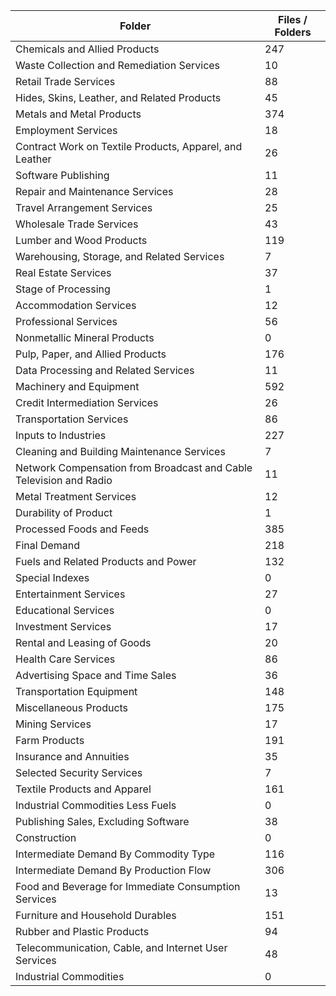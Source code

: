 | Folder                                                             |   Files / Folders |
|--------------------------------------------------------------------|-------------------|
| Chemicals and Allied Products                                      |               247 |
| Waste Collection and Remediation Services                          |                10 |
| Retail Trade Services                                              |                88 |
| Hides, Skins, Leather, and Related Products                        |                45 |
| Metals and Metal Products                                          |               374 |
| Employment Services                                                |                18 |
| Contract Work on Textile Products, Apparel, and Leather            |                26 |
| Software Publishing                                                |                11 |
| Repair and Maintenance Services                                    |                28 |
| Travel Arrangement Services                                        |                25 |
| Wholesale Trade Services                                           |                43 |
| Lumber and Wood Products                                           |               119 |
| Warehousing, Storage, and Related Services                         |                 7 |
| Real Estate Services                                               |                37 |
| Stage of Processing                                                |                 1 |
| Accommodation Services                                             |                12 |
| Professional Services                                              |                56 |
| Nonmetallic Mineral Products                                       |                 0 |
| Pulp, Paper, and Allied Products                                   |               176 |
| Data Processing and Related Services                               |                11 |
| Machinery and Equipment                                            |               592 |
| Credit Intermediation Services                                     |                26 |
| Transportation Services                                            |                86 |
| Inputs to Industries                                               |               227 |
| Cleaning and Building Maintenance Services                         |                 7 |
| Network Compensation from Broadcast and Cable Television and Radio |                11 |
| Metal Treatment Services                                           |                12 |
| Durability of Product                                              |                 1 |
| Processed Foods and Feeds                                          |               385 |
| Final Demand                                                       |               218 |
| Fuels and Related Products and Power                               |               132 |
| Special Indexes                                                    |                 0 |
| Entertainment Services                                             |                27 |
| Educational Services                                               |                 0 |
| Investment Services                                                |                17 |
| Rental and Leasing of Goods                                        |                20 |
| Health Care Services                                               |                86 |
| Advertising Space and Time Sales                                   |                36 |
| Transportation Equipment                                           |               148 |
| Miscellaneous Products                                             |               175 |
| Mining Services                                                    |                17 |
| Farm Products                                                      |               191 |
| Insurance and Annuities                                            |                35 |
| Selected Security Services                                         |                 7 |
| Textile Products and Apparel                                       |               161 |
| Industrial Commodities Less Fuels                                  |                 0 |
| Publishing Sales, Excluding Software                               |                38 |
| Construction                                                       |                 0 |
| Intermediate Demand By Commodity Type                              |               116 |
| Intermediate Demand By Production Flow                             |               306 |
| Food and Beverage for Immediate Consumption Services               |                13 |
| Furniture and Household Durables                                   |               151 |
| Rubber and Plastic Products                                        |                94 |
| Telecommunication, Cable, and Internet User Services               |                48 |
| Industrial Commodities                                             |                 0 |